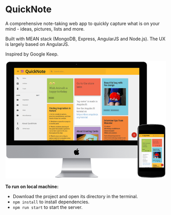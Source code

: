 # QuickNote

A comprehensive note-taking web app to quickly capture what is on your mind - ideas, pictures, lists and more.

Built with MEAN stack (MongoDB, Express, AngularJS and Node.js). The UX is largely based on AngularJS.

Inspired by Google Keep.

![QuickNote](https://github.com/sanjeevmajumdar/QuickNote/blob/main/client/assets/images/ng-notes-md.png)

**To run on local machine:**
* Download the project and open its directory in the terminal.
* `npm install` to install dependencies.
* `npm run start` to start the server.
